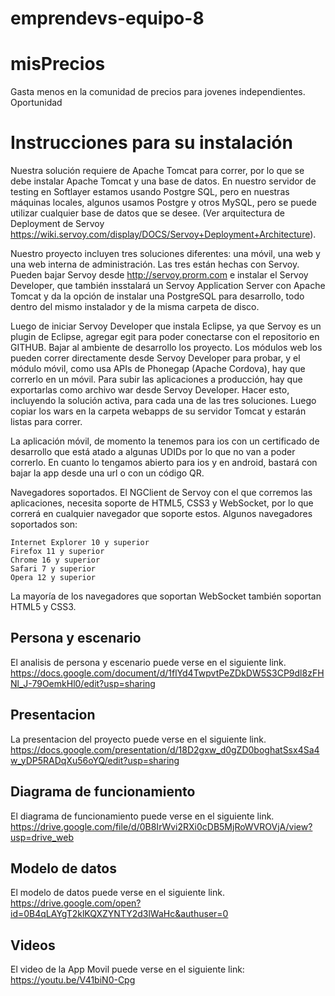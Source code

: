 # emprendevs-equipo-8

misPrecios
===========

Gasta menos en la comunidad de precios para jovenes independientes.
Oportunidad

Instrucciones para su instalación
==========================================

Nuestra solución requiere de Apache Tomcat para correr, por lo que se debe instalar Apache Tomcat y una base de datos. En nuestro servidor de testing en Softlayer estamos usando Postgre SQL, pero en nuestras máquinas locales, algunos usamos Postgre y otros MySQL, pero se puede utilizar cualquier base de datos que se desee. (Ver arquitectura de Deployment de Servoy https://wiki.servoy.com/display/DOCS/Servoy+Deployment+Architecture).

Nuestro proyecto incluyen tres soluciones diferentes: una móvil, una web y una web interna de administración. Las tres están hechas con Servoy. Pueden bajar Servoy desde http://servoy.prorm.com e instalar el Servoy Developer, que también insstalará un Servoy Application Server con Apache Tomcat y da la opción de instalar una PostgreSQL para desarrollo, todo dentro del mismo instalador y de la misma carpeta de disco.

Luego de iniciar Servoy Developer que instala Eclipse, ya que Servoy es un plugin de Eclipse, agregar egit para poder conectarse con el repositorio en GITHUB. Bajar al ambiente de desarrollo los proyecto. Los módulos web los pueden correr directamente desde Servoy Developer para probar, y el módulo móvil, como usa APIs de Phonegap (Apache Cordova), hay que correrlo en un móvil. Para subir las aplicaciones a producción, hay que exportarlas como archivo war desde Servoy Developer. Hacer esto, incluyendo la solución activa, para cada una de las tres soluciones. Luego copiar los wars en la carpeta webapps de su servidor Tomcat y estarán listas para correr. 

La aplicación móvil, de momento la tenemos para ios con un certificado de desarrollo que está atado a algunas UDIDs por lo que no van a poder correrlo. En cuanto lo tengamos abierto para ios y en android, bastará con bajar la app desde una url o con un código QR.

Navegadores soportados. El NGClient de Servoy con el que corremos las aplicaciones, necesita soporte de HTML5, CSS3 y WebSocket, por lo que correrá en cualquier navegador que soporte estos. Algunos navegadores soportados son:

    Internet Explorer 10 y superior
    Firefox 11 y superior
    Chrome 16 y superior
    Safari 7 y superior
    Opera 12 y superior

La mayoría de los navegadores que soportan WebSocket también soportan HTML5 y CSS3. 

Persona y escenario
------------------
El analisis de persona y escenario puede verse en el siguiente link.
https://docs.google.com/document/d/1flYd4TwpvtPeZDkDW5S3CP9dl8zFHNl_J-79OemkHl0/edit?usp=sharing

Presentacion
------------
La presentacion del proyecto puede verse en el siguiente link.
https://docs.google.com/presentation/d/18D2gxw_d0gZD0boghatSsx4Sa4w_yDP5RADqXu56oYQ/edit?usp=sharing

Diagrama de funcionamiento
--------------------------
El diagrama de funcionamiento puede verse en el siguiente link.
https://drive.google.com/file/d/0B8IrWvi2RXi0cDB5MjRoWVROVjA/view?usp=drive_web

Modelo de datos
---------------
El modelo de datos puede verse en el siguiente link.
https://drive.google.com/open?id=0B4qLAYgT2klKQXZYNTY2d3lWaHc&authuser=0

Videos
-------
El video de la App Movil puede verse en el siguiente link:
https://youtu.be/V41biN0-Cpg



